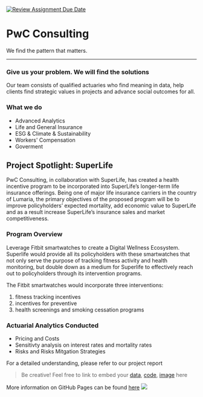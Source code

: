 [![Review Assignment Due Date](https://classroom.github.com/assets/deadline-readme-button-24ddc0f5d75046c5622901739e7c5dd533143b0c8e959d652212380cedb1ea36.svg)](https://classroom.github.com/a/biNKOeX_)
#  PwC Consulting



We find the pattern that matters. 

---

### Give us your problem. We will find the solutions

Our team consists of qualified actuaries who find meaning in data, help clients find strategic values in projects and advance social outcomes for all. 


### What we do
* Advanced Analytics
* Life and General Insurance
* ESG & Climate & Sustainability
* Workers' Compensation
* Goverment



Project Spotlight: SuperLife
---
PwC Consulting, in collaboration with SuperLife, has created a health incentive program to be incorporated into SuperLife’s longer-term life insurance offerings. Being one of major life insurance carriers in the country of Lumaria, the primary objectives of the proposed program will be to improve policyholders’ expected mortality, add economic value to SuperLife and as a result increase SuperLife’s insurance sales and market competitiveness.

### Program Overview
Leverage Fitbit smartwatches to create a Digital Wellness Ecosystem. Superlife would provide all its policyholders with these smartwatches that not only serve the purpose of tracking fitness activity and health monitoring, but double down as a medium for Superlife to effectively reach out to
policyholders through its intervention programs. 

The Fitbit smartwatches would incorporate three interventions:
1) fitness tracking incentives
2)  incentives for preventive
3) health screenings and smoking cessation programs

### Actuarial Analytics Conducted
* Pricing and Costs
* Sensitivty analysis on interest rates and mortality rates
* Risks and Risks Mitgation Strategies

For a detailed understanding, please refer to our project report
>Be creative! Feel free to link to embed your [data](2024-srcsc-superlife-inforce-dataset-part1.csv), [code](sample-data-clean.ipynb), [image](unsw.png) here

More information on GitHub Pages can be found [here](https://pages.github.com/)
![](Actuarial.gif)
